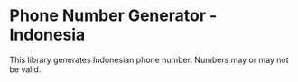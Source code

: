 # Phone Number Generator - Indonesia

This library generates Indonesian phone number. Numbers may or may not be valid.
